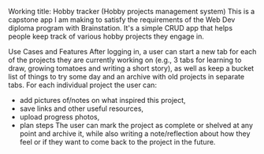 Working title: Hobby tracker
(Hobby projects management system)
This is a capstone app I am making to satisfy the requirements of the Web Dev diploma program with Brainstation. 
It's a simple CRUD app that helps people keep track of various hobby projects they engage in. 

Use Cases and Features
After logging in, a user can start a new tab for each of the projects they are currently working
on (e.g., 3 tabs for learning to draw, growing tomatoes and writing a short story), as well as
keep a bucket list of things to try some day and an archive with old projects in separate tabs.
For each individual project the user can:
- add pictures of/notes on what inspired this project,
- save links and other useful resources,
- upload progress photos,
- plan steps
The user can mark the project as complete or shelved at any point and archive it, while also
writing a note/reflection about how they feel or if they want to come back to the project in the
future. 
